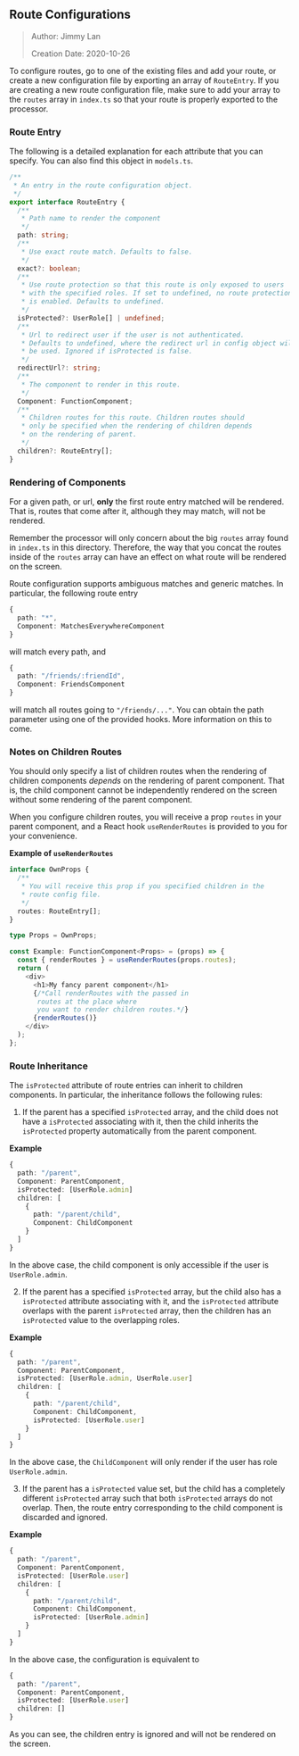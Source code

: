 ## Route Configurations

> Author: Jimmy Lan
>
> Creation Date: 2020-10-26

To configure routes, go to one of the existing files and add your route,
or create a new configuration file by exporting an array of `RouteEntry`.
If you are creating a new route configuration file, make sure to add your
array to the `routes` array in `index.ts` so that your route is properly
exported to the processor.

### Route Entry

The following is a detailed explanation for each attribute that you can specify.
You can also find this object in `models.ts`.

```typescript
/**
 * An entry in the route configuration object.
 */
export interface RouteEntry {
  /**
   * Path name to render the component
   */
  path: string;
  /**
   * Use exact route match. Defaults to false.
   */
  exact?: boolean;
  /**
   * Use route protection so that this route is only exposed to users
   * with the specified roles. If set to undefined, no route protection
   * is enabled. Defaults to undefined.
   */
  isProtected?: UserRole[] | undefined;
  /**
   * Url to redirect user if the user is not authenticated.
   * Defaults to undefined, where the redirect url in config object will
   * be used. Ignored if isProtected is false.
   */
  redirectUrl?: string;
  /**
   * The component to render in this route.
   */
  Component: FunctionComponent;
  /**
   * Children routes for this route. Children routes should
   * only be specified when the rendering of children depends
   * on the rendering of parent.
   */
  children?: RouteEntry[];
}
```

### Rendering of Components

For a given path, or url, **only** the first route entry matched
will be rendered. That is, routes that come after it, although
they may match, will not be rendered.

Remember the processor will only concern about the big `routes` array found in `index.ts`
in this directory. Therefore, the way that you concat the routes inside of the `routes` array
can have an effect on what route will be rendered on the screen.

Route configuration supports ambiguous matches and generic matches. In particular, the following
route entry

```typescript
{
  path: "*",
  Component: MatchesEverywhereComponent
}
```

will match every path, and

```typescript
{
  path: "/friends/:friendId",
  Component: FriendsComponent
}
```

will match all routes going to `"/friends/..."`.
You can obtain the path parameter using one of the provided hooks.
More information on this to come.

### Notes on Children Routes

You should only specify a list of children routes when the rendering of
children components _depends_ on the rendering of parent component.
That is, the child component cannot be independently rendered on the screen
without some rendering of the parent component.

When you configure children routes, you will receive a prop `routes` in your parent
component, and a React hook `useRenderRoutes` is provided to you
for your convenience.

**Example of `useRenderRoutes`**

```typescript
interface OwnProps {
  /**
   * You will receive this prop if you specified children in the
   * route config file.
   */
  routes: RouteEntry[];
}

type Props = OwnProps;

const Example: FunctionComponent<Props> = (props) => {
  const { renderRoutes } = useRenderRoutes(props.routes);
  return (
    <div>
      <h1>My fancy parent component</h1>
      {/*Call renderRoutes with the passed in
       routes at the place where
       you want to render children routes.*/}
      {renderRoutes()}
    </div>
  );
};
```

### Route Inheritance

The `isProtected` attribute of route entries can inherit to children components.
In particular, the inheritance follows the following rules:

1. If the parent has a specified `isProtected` array, and the child does not have a
   `isProtected` associating with it, then the child inherits the `isProtected` property
   automatically from the parent component.

**Example**

```typescript
{
  path: "/parent",
  Component: ParentComponent,
  isProtected: [UserRole.admin]
  children: [
    {
      path: "/parent/child",
      Component: ChildComponent
    }
  ]
}
```

In the above case, the child component is only accessible if the user is `UserRole.admin`.

2. If the parent has a specified `isProtected` array, but the child also has a
   `isProtected` attribute associating with it, and the `isProtected` attribute overlaps
   with the parent `isProtected` array, then the children has an `isProtected` value to
   the overlapping roles.

**Example**

```typescript
{
  path: "/parent",
  Component: ParentComponent,
  isProtected: [UserRole.admin, UserRole.user]
  children: [
    {
      path: "/parent/child",
      Component: ChildComponent,
      isProtected: [UserRole.user]
    }
  ]
}
```

In the above case, the `ChildComponent` will only render if the user has role `UserRole.admin`.

3. If the parent has a `isProtected` value set, but the child has a completely different
   `isProtected` array such that both `isProtected` arrays do not overlap.
   Then, the route entry corresponding to the child component is discarded and ignored.

**Example**

```typescript
{
  path: "/parent",
  Component: ParentComponent,
  isProtected: [UserRole.user]
  children: [
    {
      path: "/parent/child",
      Component: ChildComponent,
      isProtected: [UserRole.admin]
    }
  ]
}
```

In the above case, the configuration is equivalent to

```typescript
{
  path: "/parent",
  Component: ParentComponent,
  isProtected: [UserRole.user]
  children: []
}
```

As you can see, the children entry is ignored and will not be rendered
on the screen.
